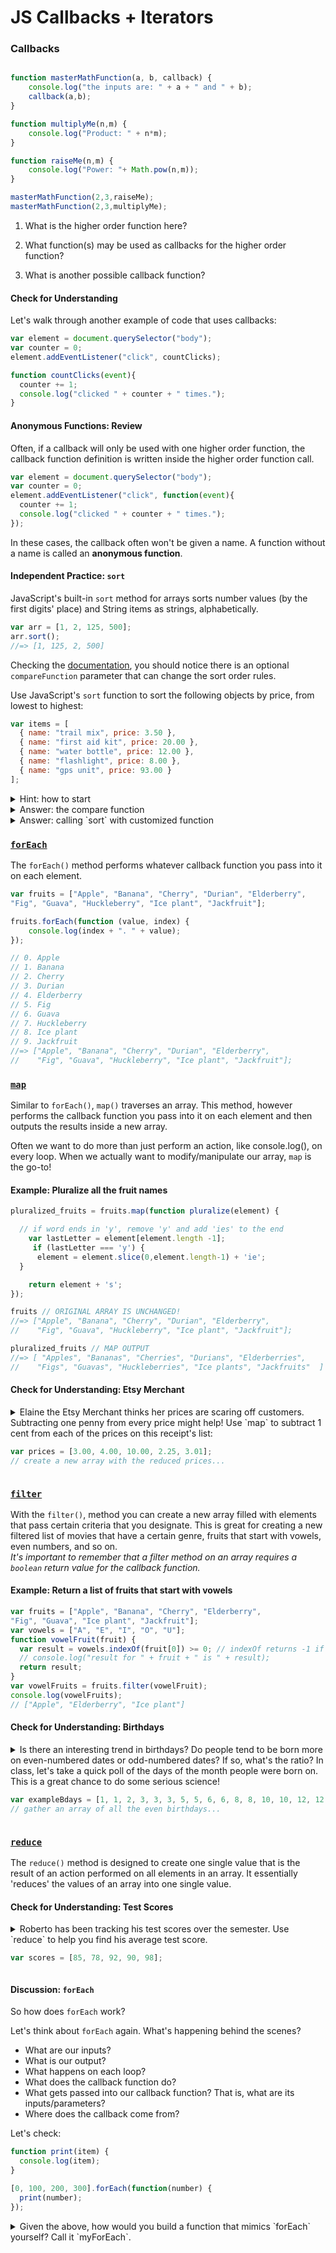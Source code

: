 # JS Callbacks + Iterators

### Callbacks

```js

function masterMathFunction(a, b, callback) {
    console.log("the inputs are: " + a + " and " + b);
    callback(a,b);
}

function multiplyMe(n,m) {
    console.log("Product: " + n*m);
}

function raiseMe(n,m) {
    console.log("Power: "+ Math.pow(n,m));
}

masterMathFunction(2,3,raiseMe);
masterMathFunction(2,3,multiplyMe);

```

1. What is the higher order function here?

2. What function(s) may be used as callbacks for the higher order function?

3. What is another possible callback function?

#### Check for Understanding

Let's walk through another example of code that uses callbacks:

```javascript
var element = document.querySelector("body");
var counter = 0;
element.addEventListener("click", countClicks);

function countClicks(event){
  counter += 1;
  console.log("clicked " + counter + " times.");
}
```



#### Anonymous Functions: Review

Often, if a callback will only be used with one higher order function, the callback function definition is written inside the higher order function call.


```js
var element = document.querySelector("body");
var counter = 0;
element.addEventListener("click", function(event){
  counter += 1;
  console.log("clicked " + counter + " times.");
});
```

In these cases, the callback often won't be given a name. A function without a name is called an **anonymous function**.


#### Independent Practice: `sort`

JavaScript's built-in `sort` method for arrays sorts number values (by the first digits' place) and String items as strings, alphabetically.

```js
var arr = [1, 2, 125, 500];
arr.sort();
//=> [1, 125, 2, 500]
```

Checking the [documentation](https://developer.mozilla.org/en-US/docs/Web/JavaScript/Reference/Global_Objects/Array/sort), you should notice there is an optional `compareFunction` parameter that can change the sort order rules.

Use JavaScript's `sort` function to sort the following objects by price, from lowest to highest:

```js
var items = [
  { name: "trail mix", price: 3.50 },
  { name: "first aid kit", price: 20.00 },
  { name: "water bottle", price: 12.00 },
  { name: "flashlight", price: 8.00 },
  { name: "gps unit", price: 93.00 }
];
```

<details>
  <summary>Hint: how to start</summary>
  You'll need to write a custom `compareFunction` and pass it into the `sort` method. Follow the structure of the custom `compareFunction` from the documentation.
</details>

<details>
  <summary>Answer: the compare function</summary>
      ```js
      function compareByPrice(item1, item2){
        if (item1.price < item2.price) {
          return -1;
        }
        if (item1.price > item2.price) {
          return 1;
        }
        // items must have equal price
        return 0;
      }
      ```
</details>

<details>
  <summary>Answer: calling `sort` with customized function</summary>
      ```js
      items.sort(compareByPrice);
      ```
</details>


### [`forEach`](https://developer.mozilla.org/en-US/docs/Web/JavaScript/Reference/Global_Objects/Array/ForEach)
The `forEach()` method performs whatever callback function you pass into it on each element.

```javascript
var fruits = ["Apple", "Banana", "Cherry", "Durian", "Elderberry",
"Fig", "Guava", "Huckleberry", "Ice plant", "Jackfruit"];

fruits.forEach(function (value, index) {
    console.log(index + ". " + value);
});

// 0. Apple
// 1. Banana
// 2. Cherry
// 3. Durian
// 4. Elderberry
// 5. Fig
// 6. Guava
// 7. Huckleberry
// 8. Ice plant
// 9. Jackfruit
//=> ["Apple", "Banana", "Cherry", "Durian", "Elderberry",
//    "Fig", "Guava", "Huckleberry", "Ice plant", "Jackfruit"];
```


### [`map`](https://developer.mozilla.org/en-US/docs/Web/JavaScript/Reference/Global_Objects/Array/Map)
Similar to `forEach()`, `map()` traverses an array. This method, however performs the callback function you pass into it on each element and then outputs the results inside a new array.

Often we want to do more than just perform an action, like console.log(), on every loop.  When we actually want to modify/manipulate our array, `map` is the go-to!

#### Example: Pluralize all the fruit names

```javascript
pluralized_fruits = fruits.map(function pluralize(element) {

  // if word ends in 'y', remove 'y' and add 'ies' to the end
    var lastLetter = element[element.length -1];
     if (lastLetter === 'y') {
      element = element.slice(0,element.length-1) + 'ie';
  }

    return element + 's';
});

fruits // ORIGINAL ARRAY IS UNCHANGED!
//=> ["Apple", "Banana", "Cherry", "Durian", "Elderberry",
//    "Fig", "Guava", "Huckleberry", "Ice plant", "Jackfruit"];

pluralized_fruits // MAP OUTPUT
//=> [ "Apples", "Bananas", "Cherries", "Durians", "Elderberries",
//    "Figs", "Guavas", "Huckleberries", "Ice plants", "Jackfruits"  ]
```

#### Check for Understanding: Etsy Merchant

<details>
<summary>
Elaine the Etsy Merchant thinks her prices are scaring off customers. Subtracting one penny from every price might help!  Use `map` to subtract 1 cent from each of the prices on this receipt's list:

```javascript
var prices = [3.00, 4.00, 10.00, 2.25, 3.01];
// create a new array with the reduced prices...
```
</summary>

```javascript
var prices = [3.00,4.00,10.00,2.25,3.01];
var reducedPrices = prices.map(function(price) {
  return price - 0.01;
});
```

</details>

### [`filter`](https://developer.mozilla.org/en-US/docs/Web/JavaScript/Reference/Global_Objects/Array/Filter)
With the `filter()`, method you can create a new array filled with elements that pass certain criteria that you designate.  This is great for creating a new filtered list of movies that have a certain genre, fruits that start with vowels, even numbers, and so on.  
  *It's important to remember that a filter method on an array requires a `boolean` return value for the callback function.*

#### Example: Return a list of fruits that start with vowels

```javascript
var fruits = ["Apple", "Banana", "Cherry", "Elderberry",
"Fig", "Guava", "Ice plant", "Jackfruit"];
var vowels = ["A", "E", "I", "O", "U"];
function vowelFruit(fruit) {
  var result = vowels.indexOf(fruit[0]) >= 0; // indexOf returns -1 if not found
  // console.log("result for " + fruit + " is " + result);
  return result;
}
var vowelFruits = fruits.filter(vowelFruit);
console.log(vowelFruits);
// ["Apple", "Elderberry", "Ice plant"]
```

#### Check for Understanding: Birthdays

<details>
<summary>
Is there an interesting trend in birthdays?  Do people tend to be born more on even-numbered dates or odd-numbered dates? If so, what's the ratio? In class, let's take a quick poll of the days of the month people were born on. This is a great chance to do some serious science!

```javascript
var exampleBdays = [1, 1, 2, 3, 3, 3, 5, 5, 6, 6, 8, 8, 10, 10, 12, 12, 13, 13, 15, 17, 17, 18, 20, 20, 26, 31];
// gather an array of all the even birthdays...
```
</summary>

```javascript
var exampleBdays = [1, 1, 2, 3, 3, 3, 5, 5, 6, 6, 8, 8, 10, 10, 12, 12, 13, 13, 15, 17, 17, 18, 20, 20, 26, 31];
var birthDateEvens = exampleBdays.filter(function(birthday) {
  return birthday % 2 === 0 ? birthday : false;
});
```
</details>

### [`reduce`](https://developer.mozilla.org/en-US/docs/Web/JavaScript/Reference/Global_Objects/Array/Reduce)
The `reduce()` method is designed to create one single value that is the result of an action performed on all elements in an array.  It essentially 'reduces' the values of an array into one single value.

#### Check for Understanding: Test Scores

<details>
<summary>
Roberto has been tracking his test scores over the semester. Use `reduce` to help you find his average test score.

```javascript
var scores = [85, 78, 92, 90, 98];
```
</summary>

```javascript
var scores = [85, 78, 92, 90, 98];
var total = scores.reduce(function(previous, current) {
  return previous + current;
});
var average = total/(scores.length);
```
</details>

#### Discussion: `forEach`

So how does `forEach` work?

Let's think about `forEach` again. What's happening behind the scenes?

* What are our inputs?  
* What is our output?  
* What happens on each loop?  
* What does the callback function do?  
* What gets passed into our callback function? That is, what are its inputs/parameters?  
* Where does the callback come from?

Let's check:

```javascript
function print(item) {
  console.log(item);
}

[0, 100, 200, 300].forEach(function(number) {
  print(number);
});
```

<details>
<summary>Given the above, how would you build a function that mimics `forEach` yourself? Call it `myForEach`.</summary>

```javascript
function myForEach(collection, callback) {
  for(var i = 0; i < collection.length; i++) {
    callback(collection[i]);
  }
}
// the below should have the same result as the above
myForEach([0, 100, 200, 300], print)
```
</details>
